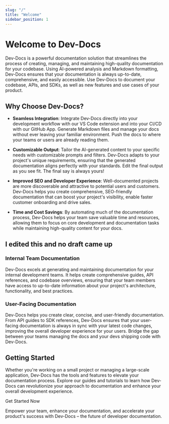 ```yaml
---
slug: "/"
title: "Welcome"
sidebar_position: 1
---
```




# Welcome to Dev-Docs

Dev-Docs is a powerful documentation solution that streamlines the process of creating, managing, and maintaining high-quality documentation for your codebase. Using AI-powered analysis and Markdown formatting, Dev-Docs ensures that your documentation is always up-to-date, comprehensive, and easily accessible. Use Dev-Docs to document your codebase, APIs, and SDKs, as well as new features and use cases of your product.

## Why Choose Dev-Docs?

* **Seamless Integration**: Integrate Dev-Docs directly into your development workflow with our VS Code extension and into your CI/CD with our GitHub App. Generate Markdown files and manage your docs without ever leaving your familiar environment. Push the docs to where your teams or users are already reading them.

* **Customizable Output**: Tailor the AI-generated content to your specific needs with customizable prompts and filters. Dev-Docs adapts to your project's unique requirements, ensuring that the generated documentation aligns perfectly with your standards. Edit the final output as you see fit. The final say is always yours!

* **Improved SEO and Developer Experience**: Well-documented projects are more discoverable and attractive to potential users and customers. Dev-Docs helps you create comprehensive, SEO-friendly documentation that can boost your project's visibility, enable faster customer onboarding and drive sales.

* **Time and Cost Savings**: By automating much of the documentation process, Dev-Docs helps your team save valuable time and resources, allowing them to focus on core development and documentation tasks while maintaining high-quality content for your docs.

## I edited this and no draft came up

### Internal Team Documentation

Dev-Docs excels at generating and maintaining documentation for your internal development teams. It helps create comprehensive guides, API references, and codebase overviews, ensuring that your team members have access to up-to-date information about your project's architecture, functionality, and best practices.

### User-Facing Documentation

Dev-Docs helps you create clear, concise, and user-friendly documentation. From API guides to SDK references, Dev-Docs ensures that your user-facing documentation is always in sync with your latest code changes, improving the overall developer experience for your users. Bridge the gap between your teams managing the docs and your devs shipping code with Dev-Docs.

## Getting Started

Whether you're working on a small project or managing a large-scale application, Dev-Docs has the tools and features to elevate your documentation process. Explore our guides and tutorials to learn how Dev-Docs can revolutionize your approach to documentation and enhance your overall development experience.

Get Started Now

Empower your team, enhance your documentation, and accelerate your product's success with Dev-Docs – the future of developer documentation.
